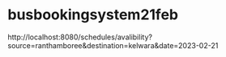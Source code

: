# busbookingsystem21feb


http://localhost:8080/schedules/avalibility?source=ranthamboree&destination=kelwara&date=2023-02-21
